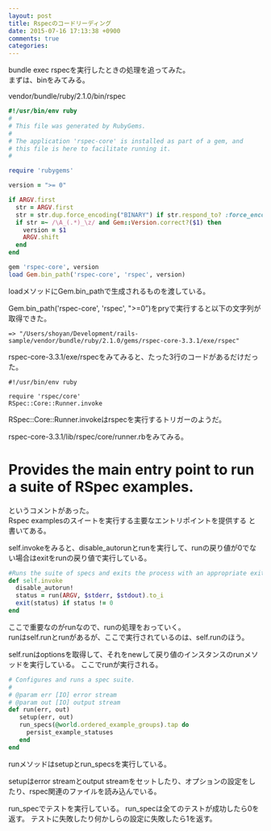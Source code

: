 ```yaml
---
layout: post
title: Rspecのコードリーディング
date: 2015-07-16 17:13:38 +0900
comments: true
categories: 
---
```


bundle exec rspecを実行したときの処理を追ってみた。  
まずは、binをみてみる。  

vendor/bundle/ruby/2.1.0/bin/rspec

~~~ruby
#!/usr/bin/env ruby
#
# This file was generated by RubyGems.
#
# The application 'rspec-core' is installed as part of a gem, and
# this file is here to facilitate running it.
#

require 'rubygems'

version = ">= 0"

if ARGV.first
  str = ARGV.first
  str = str.dup.force_encoding("BINARY") if str.respond_to? :force_encoding
  if str =~ /\A_(.*)_\z/ and Gem::Version.correct?($1) then
    version = $1
    ARGV.shift
  end
end

gem 'rspec-core', version
load Gem.bin_path('rspec-core', 'rspec', version)

~~~

loadメソッドにGem.bin_pathで生成されるものを渡している。  

Gem.bin_path('rspec-core', 'rspec', ">=0”)をpryで実行すると以下の文字列が取得できた。  

~~~
=> "/Users/shoyan/Development/rails-sample/vendor/bundle/ruby/2.1.0/gems/rspec-core-3.3.1/exe/rspec"

~~~

rspec-core-3.3.1/exe/rspecをみてみると、たった3行のコードがあるだけだった。


~~~
#!/usr/bin/env ruby

require 'rspec/core'
RSpec::Core::Runner.invoke

~~~

RSpec::Core::Runner.invokeはrspecを実行するトリガーのようだ。

rspec-core-3.3.1/lib/rspec/core/runner.rbをみてみる。

 # Provides the main entry point to run a suite of RSpec examples. 
というコメントがあった。  
Rspec examplesのスイートを実行する主要なエントリポイントを提供する と書いてある。

self.invokeをみると、disable_autorunとrunを実行して、runの戻り値が0でない場合はexitをrunの戻り値で実行している。


~~~ruby
#Runs the suite of specs and exits the process with an appropriate exit
def self.invoke
  disable_autorun!
  status = run(ARGV, $stderr, $stdout).to_i
  exit(status) if status != 0
end

~~~

ここで重要なのがrunなので、runの処理をおっていく。  
runはself.runとrunがあるが、ここで実行されているのは、self.runのほう。  

self.runはoptionsを取得して、それをnewして戻り値のインスタンスのrunメソッドを実行している。
ここでrunが実行される。


~~~ruby
# Configures and runs a spec suite.
#
# @param err [IO] error stream
# @param out [IO] output stream
def run(err, out)
   setup(err, out)
   run_specs(@world.ordered_example_groups).tap do
     persist_example_statuses
   end
end

~~~

runメソッドはsetupとrun_specsを実行している。

setupはerror streamとoutput streamをセットしたり、オプションの設定をしたり、rspec関連のファイルを読み込んでいる。

run_specでテストを実行している。
run_specは全てのテストが成功したら0を返す。
テストに失敗したり何かしらの設定に失敗したら1を返す。

